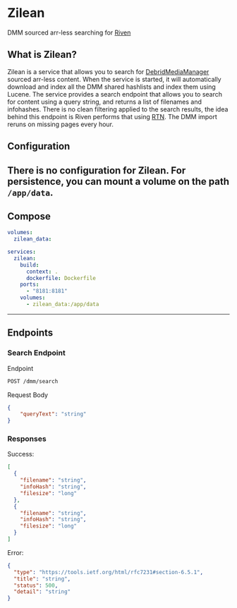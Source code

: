 # Zilean

DMM sourced arr-less searching for [Riven](https://github.com/rivenmedia/riven)

## What is Zilean?
Zilean is a service that allows you to search for [DebridMediaManager](https://github.com/debridmediamanager/debrid-media-manager) sourced arr-less content.
When the service is started, it will automatically download and index all the DMM shared hashlists and index them using Lucene.
The service provides a search endpoint that allows you to search for content using a query string, and returns a list of filenames and infohashes.
There is no clean filtering applied to the search results, the idea behind this endpoint is Riven performs that using [RTN](https://pypi.org/project/rank-torrent-name/).
The DMM import reruns on missing pages every hour.

## Configuration

There is no configuration for Zilean.
For persistence, you can mount a volume on the path `/app/data`.
---

## Compose
```yaml
volumes:
  zilean_data:

services:
  zilean:
    build:
      context: .
      dockerfile: Dockerfile
    ports:
      - "8181:8181"
    volumes:
      - zilean_data:/app/data
````
---

## Endpoints

### Search Endpoint

Endpoint
```bash
POST /dmm/search
```

Request Body
```json
{
    "queryText": "string"
}
```

### Responses
Success:
```json
[
  {
    "filename": "string",
    "infoHash": "string",
    "filesize": "long"
  },
  {
    "filename": "string",
    "infoHash": "string",
    "filesize": "long"
  }
]
```

Error:
```json
{
  "type": "https://tools.ietf.org/html/rfc7231#section-6.5.1",
  "title": "string",
  "status": 500,
  "detail": "string"
}
```